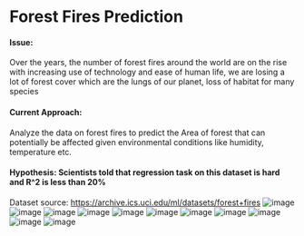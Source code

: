 # Forest Fires Prediction

#### Issue: 
Over the years, the number of forest fires around the world are on the rise with increasing use of technology and ease of human life, we are losing a lot of forest cover which are the lungs of our planet, loss of habitat for many species

#### Current Approach:  
Analyze the data on forest fires to predict the Area of forest that can potentially be affected given environmental conditions like humidity, temperature etc.

#### Hypothesis: Scientists told that regression task on this dataset is hard and R^2 is less than 20%

Dataset  source: https://archive.ics.uci.edu/ml/datasets/forest+fires
![image](https://user-images.githubusercontent.com/89674124/193432972-26c1eace-2e3d-48e1-a4e9-81149a31368e.png)
![image](https://user-images.githubusercontent.com/89674124/193432975-b95dfec3-eb2a-48ce-b855-c53af4bb2e0c.png)
![image](https://user-images.githubusercontent.com/89674124/193432980-585a6c04-7316-4dce-a37b-63b466c03206.png)
![image](https://user-images.githubusercontent.com/89674124/193432982-1d741f9a-a459-4040-bf98-38091d5d59ae.png)
![image](https://user-images.githubusercontent.com/89674124/193432983-dd47c020-d22f-4378-9ac8-66f8becf2ae6.png)
![image](https://user-images.githubusercontent.com/89674124/193432988-b4c2d1c7-0a7d-423d-87f1-6ad84108a335.png)
![image](https://user-images.githubusercontent.com/89674124/193432990-ce8869db-1e0b-4407-9aa6-dd225be4b4ba.png)
![image](https://user-images.githubusercontent.com/89674124/193432991-ec484926-54d1-4489-a4d4-e5273ed08ab0.png)
![image](https://user-images.githubusercontent.com/89674124/193432994-e4331208-1387-471d-a53e-117be4112173.png)
![image](https://user-images.githubusercontent.com/89674124/193432996-aae44c93-e4ff-45d6-8c87-5dd471fa1f95.png)
![image](https://user-images.githubusercontent.com/89674124/193432997-31a784b7-2af9-4ab8-be5d-87ffaa936e06.png)

